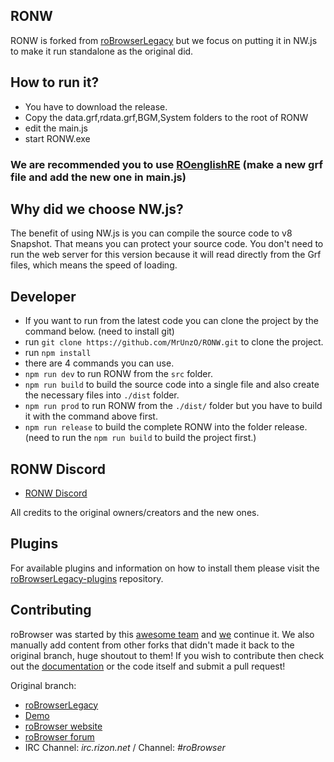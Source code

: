 ## RONW
RONW is forked from [roBrowserLegacy](https://github.com/MrAntares/Ragna.roBrowser) but we focus on putting it in NW.js to make it run standalone as the original did.

## How to run it?
* You have to download the release.
* Copy the data.grf,rdata.grf,BGM,System folders to the root of RONW
* edit the main.js
* start RONW.exe
### We are recommended you to use [ROenglishRE](https://github.com/llchrisll/ROenglishRE) (make a new grf file and add the new one in main.js)

## Why did we choose NW.js?
The benefit of using NW.js is you can compile the source code to v8 Snapshot. That means you can protect your source code. You don't need to run the web server for this version because it will read directly from the Grf files, which means the speed of loading.

## Developer
* If you want to run from the latest code you can clone the project by the command below. (need to install git)
* run `git clone https://github.com/MrUnzO/RONW.git` to clone the project.
* run `npm install`
* there are 4 commands you can use.
* `npm run dev` to run RONW from the `src` folder.
* `npm run build` to build the source code into a single file and also create the necessary files into `./dist` folder.
* `npm run prod` to run RONW from the `./dist/` folder but you have to build it with the command above first.
* `npm run release` to build the complete RONW into the folder release. (need to run the `npm run build` to build the project first.)

## RONW Discord
* [RONW Discord](https://discord.gg/CE2HEhPamT)


All credits to the original owners/creators and the new ones.

## Plugins
For available plugins and information on how to install them please visit the [roBrowserLegacy-plugins](https://github.com/MrAntares/roBrowserLegacy-plugins) repository.

## Contributing

roBrowser was started by this [awesome team](https://github.com/vthibault/roBrowser/graphs/contributors) and [we](https://github.com/MrAntares/roBrowserLegacy/graphs/contributors) continue it. We also manually add content from other forks that didn't made it back to the original branch, huge shoutout to them! If you wish to contribute then check out the [documentation](http://www.robrowser.com/getting-started#API) or the code itself and submit a pull request!

Original branch:
* [roBrowserLegacy](https://github.com/MrAntares/roBrowserLegacy/)
* [Demo](http://demo.robrowser.com/)
* [roBrowser website](http://www.robrowser.com/)
* [roBrowser forum](http://forum.robrowser.com/)
* IRC Channel: *irc.rizon.net* / Channel: *#roBrowser*
